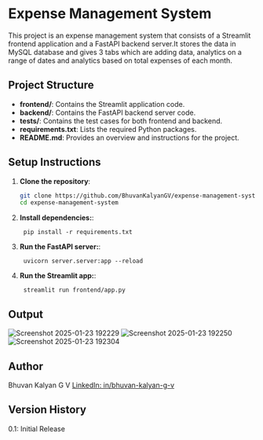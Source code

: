 # Expense Management System

This project is an expense management system that consists of a Streamlit frontend application and a FastAPI backend server.It stores the data in MySQL database and gives 3 tabs which are adding data, analytics on a range of dates and analytics based on total expenses of each month.


## Project Structure

- **frontend/**: Contains the Streamlit application code.
- **backend/**: Contains the FastAPI backend server code.
- **tests/**: Contains the test cases for both frontend and backend.
- **requirements.txt**: Lists the required Python packages.
- **README.md**: Provides an overview and instructions for the project.


## Setup Instructions

1. **Clone the repository**:
   ```bash
   git clone https://github.com/BhuvanKalyanGV/expense-management-system.git
   cd expense-management-system
   ```
1. **Install dependencies:**:   
   ```commandline
    pip install -r requirements.txt
   ```
1. **Run the FastAPI server:**:   
   ```commandline
    uvicorn server.server:app --reload
   ```
1. **Run the Streamlit app:**:   
   ```commandline
    streamlit run frontend/app.py
   ```
## Output
![Screenshot 2025-01-23 192229](https://github.com/user-attachments/assets/f60a10c0-2c10-4922-8eda-e9b6127acf4c)
![Screenshot 2025-01-23 192250](https://github.com/user-attachments/assets/20cd4fe6-1cea-4e0b-8d9b-803762a3852e)
![Screenshot 2025-01-23 192304](https://github.com/user-attachments/assets/379da790-cf09-44dc-a8b0-0c7c2083d185)


## Author
Bhuvan Kalyan G V
[LinkedIn: in/bhuvan-kalyan-g-v](https://www.linkedin.com/in/bhuvan-kalyan-g-v/)

## Version History
 0.1: Initial Release
